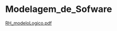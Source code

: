 # Modelagem_de_Sofware
[RH_modeloLogico.pdf](https://github.com/yagohpt11221/Modelagem_de_Sofware/files/7612488/RH_modeloLogico.pdf)
